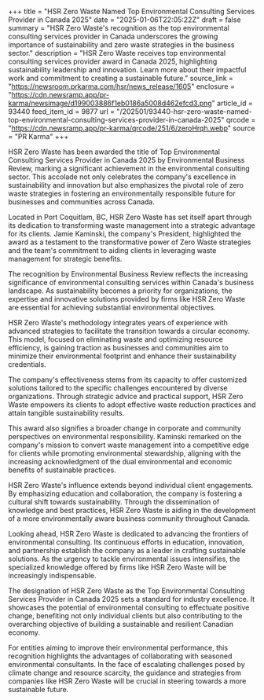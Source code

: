 +++
title = "HSR Zero Waste Named Top Environmental Consulting Services Provider in Canada 2025"
date = "2025-01-06T22:05:22Z"
draft = false
summary = "HSR Zero Waste's recognition as the top environmental consulting services provider in Canada underscores the growing importance of sustainability and zero waste strategies in the business sector."
description = "HSR Zero Waste receives top environmental consulting services provider award in Canada 2025, highlighting sustainability leadership and innovation. Learn more about their impactful work and commitment to creating a sustainable future."
source_link = "https://newsroom.prkarma.com/hsr/news_release/1605"
enclosure = "https://cdn.newsramp.app/pr-karma/newsimage/d199003886f1eb0186a5008d462efcd3.png"
article_id = 93440
feed_item_id = 9877
url = "/202501/93440-hsr-zero-waste-named-top-environmental-consulting-services-provider-in-canada-2025"
qrcode = "https://cdn.newsramp.app/pr-karma/qrcode/251/6/zeroHrqh.webp"
source = "PR Karma"
+++

<p>HSR Zero Waste has been awarded the title of Top Environmental Consulting Services Provider in Canada 2025 by Environmental Business Review, marking a significant achievement in the environmental consulting sector. This accolade not only celebrates the company's excellence in sustainability and innovation but also emphasizes the pivotal role of zero waste strategies in fostering an environmentally responsible future for businesses and communities across Canada.</p><p>Located in Port Coquitlam, BC, HSR Zero Waste has set itself apart through its dedication to transforming waste management into a strategic advantage for its clients. Jamie Kaminski, the company's President, highlighted the award as a testament to the transformative power of Zero Waste strategies and the team's commitment to aiding clients in leveraging waste management for strategic benefits.</p><p>The recognition by Environmental Business Review reflects the increasing significance of environmental consulting services within Canada's business landscape. As sustainability becomes a priority for organizations, the expertise and innovative solutions provided by firms like HSR Zero Waste are essential for achieving substantial environmental objectives.</p><p>HSR Zero Waste's methodology integrates years of experience with advanced strategies to facilitate the transition towards a circular economy. This model, focused on eliminating waste and optimizing resource efficiency, is gaining traction as businesses and communities aim to minimize their environmental footprint and enhance their sustainability credentials.</p><p>The company's effectiveness stems from its capacity to offer customized solutions tailored to the specific challenges encountered by diverse organizations. Through strategic advice and practical support, HSR Zero Waste empowers its clients to adopt effective waste reduction practices and attain tangible sustainability results.</p><p>This award also signifies a broader change in corporate and community perspectives on environmental responsibility. Kaminski remarked on the company's mission to convert waste management into a competitive edge for clients while promoting environmental stewardship, aligning with the increasing acknowledgment of the dual environmental and economic benefits of sustainable practices.</p><p>HSR Zero Waste's influence extends beyond individual client engagements. By emphasizing education and collaboration, the company is fostering a cultural shift towards sustainability. Through the dissemination of knowledge and best practices, HSR Zero Waste is aiding in the development of a more environmentally aware business community throughout Canada.</p><p>Looking ahead, HSR Zero Waste is dedicated to advancing the frontiers of environmental consulting. Its continuous efforts in education, innovation, and partnership establish the company as a leader in crafting sustainable solutions. As the urgency to tackle environmental issues intensifies, the specialized knowledge offered by firms like HSR Zero Waste will be increasingly indispensable.</p><p>The designation of HSR Zero Waste as the Top Environmental Consulting Services Provider in Canada 2025 sets a standard for industry excellence. It showcases the potential of environmental consulting to effectuate positive change, benefiting not only individual clients but also contributing to the overarching objective of building a sustainable and resilient Canadian economy.</p><p>For entities aiming to improve their environmental performance, this recognition highlights the advantages of collaborating with seasoned environmental consultants. In the face of escalating challenges posed by climate change and resource scarcity, the guidance and strategies from companies like HSR Zero Waste will be crucial in steering towards a more sustainable future.</p>